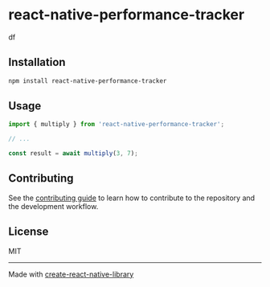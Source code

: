 # react-native-performance-tracker

df

## Installation

```sh
npm install react-native-performance-tracker
```

## Usage


```js
import { multiply } from 'react-native-performance-tracker';

// ...

const result = await multiply(3, 7);
```


## Contributing

See the [contributing guide](CONTRIBUTING.md) to learn how to contribute to the repository and the development workflow.

## License

MIT

---

Made with [create-react-native-library](https://github.com/callstack/react-native-builder-bob)
